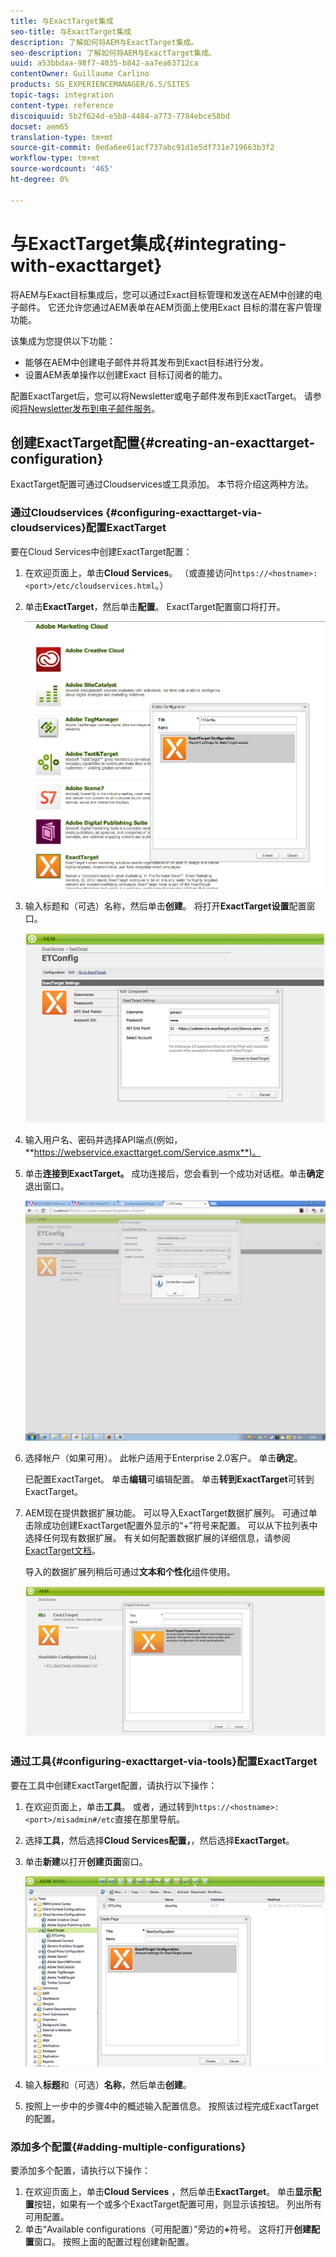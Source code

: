 ```yaml
---
title: 与ExactTarget集成
seo-title: 与ExactTarget集成
description: 了解如何将AEM与ExactTarget集成。
seo-description: 了解如何将AEM与ExactTarget集成。
uuid: a53bbdaa-98f7-4035-b842-aa7ea63712ca
contentOwner: Guillaume Carlino
products: SG_EXPERIENCEMANAGER/6.5/SITES
topic-tags: integration
content-type: reference
discoiquuid: 5b2f624d-e5b8-4484-a773-7784ebce58bd
docset: aem65
translation-type: tm+mt
source-git-commit: 0eda6ee61acf737abc91d1e5df731e719663b3f2
workflow-type: tm+mt
source-wordcount: '465'
ht-degree: 0%

---
```



# 与ExactTarget集成{#integrating-with-exacttarget}

将AEM与Exact目标集成后，您可以通过Exact目标管理和发送在AEM中创建的电子邮件。 它还允许您通过AEM表单在AEM页面上使用Exact 目标的潜在客户管理功能。

该集成为您提供以下功能：

* 能够在AEM中创建电子邮件并将其发布到Exact目标进行分发。
* 设置AEM表单操作以创建Exact 目标订阅者的能力。

配置ExactTarget后，您可以将Newsletter或电子邮件发布到ExactTarget。 请参阅[将Newsletter发布到电子邮件服务](/help/sites-authoring/personalization.md)。

## 创建ExactTarget配置{#creating-an-exacttarget-configuration}

ExactTarget配置可通过Cloudservices或工具添加。 本节将介绍这两种方法。

### 通过Cloudservices {#configuring-exacttarget-via-cloudservices}配置ExactTarget

要在Cloud Services中创建ExactTarget配置：

1. 在欢迎页面上，单击&#x200B;**Cloud Services**。 （或直接访问`https://<hostname>:<port>/etc/cloudservices.html`。）
1. 单击&#x200B;**ExactTarget**，然后单击&#x200B;**配置**。 ExactTarget配置窗口将打开。

   ![chlimage_1-19](assets/chlimage_1-19.png)

1. 输入标题和（可选）名称，然后单击&#x200B;**创建**。 将打开&#x200B;**ExactTarget设置**&#x200B;配置窗口。

   ![chlimage_1](assets/chlimage_1.jpeg)

1. 输入用户名、密码并选择API端点(例如，**https://webservice.exacttarget.com/Service.asmx**)。
1. 单击&#x200B;**连接到ExactTarget。** 成功连接后，您会看到一个成功对话框。单击&#x200B;**确定**&#x200B;退出窗口。

   ![chlimage_1-1](assets/chlimage_1-1.jpeg)

1. 选择帐户（如果可用）。 此帐户适用于Enterprise 2.0客户。 单击&#x200B;**确定**。

   已配置ExactTarget。 单击&#x200B;**编辑**&#x200B;可编辑配置。 单击&#x200B;**转到ExactTarget**&#x200B;可转到ExactTarget。

1. AEM现在提供数据扩展功能。 可以导入ExactTarget数据扩展列。 可通过单击除成功创建ExactTarget配置外显示的“+”符号来配置。 可以从下拉列表中选择任何现有数据扩展。 有关如何配置数据扩展的详细信息，请参阅[ExactTarget文档](https://help.exacttarget.com/en/documentation/exacttarget/subscribers/data_extensions_and_data_relationships)。

   导入的数据扩展列稍后可通过&#x200B;**文本和个性化**&#x200B;组件使用。

   ![chlimage_1-2](assets/chlimage_1-2.jpeg)

### 通过工具{#configuring-exacttarget-via-tools}配置ExactTarget

要在工具中创建ExactTarget配置，请执行以下操作：

1. 在欢迎页面上，单击&#x200B;**工具**。 或者，通过转到`https://<hostname>:<port>/misadmin#/etc`直接在那里导航。
1. 选择&#x200B;**工具**，然后选择&#x200B;**Cloud Services配置，**，然后选择&#x200B;**ExactTarget**。
1. 单击&#x200B;**新建**&#x200B;以打开**创建页面**窗口。

   ![chlimage_1-34](assets/chlimage_1-3.jpeg)

1. 输入&#x200B;**标题**&#x200B;和（可选）**名称**，然后单击&#x200B;**创建**。
1. 按照上一步中的步骤4中的概述输入配置信息。 按照该过程完成ExactTarget的配置。

### 添加多个配置{#adding-multiple-configurations}

要添加多个配置，请执行以下操作：

1. 在欢迎页面上，单击&#x200B;**Cloud Services** ，然后单击&#x200B;**ExactTarget**。 单击&#x200B;**显示配置**&#x200B;按钮，如果有一个或多个ExactTarget配置可用，则显示该按钮。 列出所有可用配置。
1. 单击“Available configurations（可用配置）”旁边的&#x200B;**+**&#x200B;符号。 这将打开&#x200B;**创建配置**&#x200B;窗口。 按照上面的配置过程创建新配置。